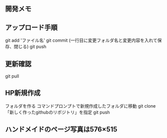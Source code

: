 ## 開発メモ

## アップロード手順
git add 'ファイル名'
git commit
(一行目に変更フォルダ名と変更内容を入れて保存、閉じる)
git push 

## 更新確認
git pull

## HP新規作成
フォルダを作る
コマンドプロンプトで新規作成したフォルダに移動
git clone 「新しく作ったgithubのリポジトリ」を指定
git push

## ハンドメイドのページ写真は576×515
